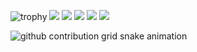 ![trophy](https://github-profile-trophy.vercel.app/?username=tomyshogo&column=8&theme=gruvbox&no-frame=true)
![](http://github-profile-summary-cards.vercel.app/api/cards/profile-details?username=tomyshogo&theme=dracula)
![](http://github-profile-summary-cards.vercel.app/api/cards/stats?username=tomyshogo&show_icons=true&theme=dracula)
![](https://github-readme-stats.vercel.app/api/top-langs/?username=tomyshogo&langs_count=5&hide=html,cmake&theme=dracula)
![](http://github-profile-summary-cards.vercel.app/api/cards/repos-per-language?username=tomyshogo&theme=dracula)
![](http://github-profile-summary-cards.vercel.app/api/cards/most-commit-language?username=tomyshogo&theme=dracula)

<picture>
  <source media="(prefers-color-scheme: dark)" srcset="https://raw.githubusercontent.com/tomyshogo/tomyshogo/master/img/snake-dark.svg">
  <source media="(prefers-color-scheme: light)" srcset="https://raw.githubusercontent.com/tomyshogo/tomyshogo/master/img/snake.svg">
  <img alt="github contribution grid snake animation" src="https://raw.githubusercontent.com/tomyshogo/tomyshogo/master/img/snake.svg">
</picture>
